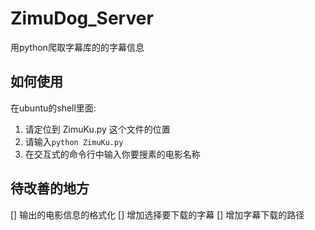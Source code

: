 # ZimuDog_Server
用python爬取字幕库的的字幕信息

## 如何使用
在ubuntu的shell里面:
1. 请定位到 ZimuKu.py 这个文件的位置
2. 请输入``python ZimuKu.py``
3. 在交互式的命令行中输入你要搜素的电影名称

## 待改善的地方
[] 输出的电影信息的格式化
[] 增加选择要下载的字幕
[] 增加字幕下载的路径